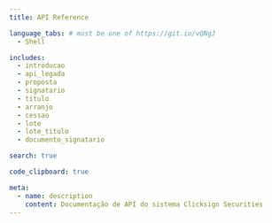 ```yaml
---
title: API Reference

language_tabs: # must be one of https://git.io/vQNgJ
  - Shell

includes:
  - introducao
  - api_legada
  - proposta
  - signatario
  - titulo
  - arranjo
  - cessao
  - lote
  - lote_titulo
  - documento_signatario

search: true

code_clipboard: true

meta:
  - name: description
    content: Documentação de API do sistema Clicksign Securities
---
```

